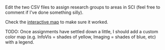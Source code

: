 Edit the two CSV files to assign research groups to areas in SCI (feel free to comment if I've done something silly).

Check the [interactive map](https://alex-r-bigelow.github.io/scix-map/) to make sure it worked.

TODO: Once assignments have settled down a little, I should add a custom color map (e.g. InfoVis = shades of yellow, Imaging = shades of blue, etc) with a legend.
